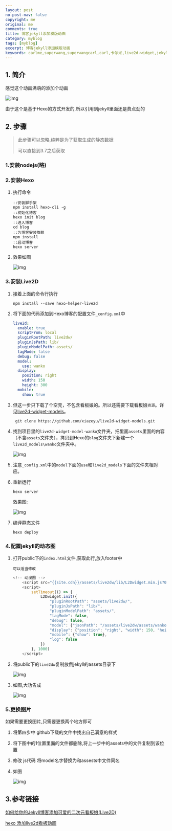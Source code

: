 ```yaml
---
layout: post
no-post-nav: false 
copyright: me
original: me
comments: true
title: 博客jekyll添加模版动画
category: myblog
tags: [myblog]
excerpt: 博客jekyll添加模版动画
keywords: carlme,superwang,superwangcarl,carl,卡尔米,live2d-widget,jekyll
---
```


## 1. 简介

感觉这个动画满萌的添加个动画

![img]({{site.cdn}}assets/images/blog/2019/20190605172515.png)

由于这个是基于Hexo的方式开发的,所以引用到jekyll里面还是费点劲的

## 2. 步骤

> 此步骤可以忽略,纯粹是为了获取生成的静态数据
>
> 可以直接到3.7之后获取

### 1.安装nodejs(略)

### 2.安装Hexo

1. 执行命令

   ```shell
   ::安装脚手架
   npm install hexo-cli -g
   ::初始化博客
   hexo init blog
   ::进入博客
   cd blog
   ::为博客安装依赖
   npm install
   ::启动博客
   hexo server
   ```

2. 效果如图

   ![img]({{site.cdn}}assets/images/blog/2019/20190605230213.png)

### 3.安装Live2D

1. 接着上面的命令行执行

   ```shell
   npm install --save hexo-helper-live2d
   ```

2. 将下面的代码添加到Hexo博客的配置文件`_config.xml`中

   ```yaml
   live2d:
     enable: true
     scriptFrom: local
     pluginRootPath: live2dw/
     pluginJsPath: lib/
     pluginModelPath: assets/
     tagMode: false
     debug: false
     model:
       use: wanko
     display:
       position: right
       width: 150
       height: 300
     mobile:
       show: true
   ```

3. 但这一步只下载了个空壳，不包含看板娘的。所以还需要下载看板娘`资源`。详见[live2d-widget-models](https://github.com/xiazeyu/live2d-widget-models)。

   ```
    git clone https://github.com/xiazeyu/live2d-widget-models.git
   ```

4. 找到项目里的`live2d-widget-model-wanko`文件夹，把里面`assets`里面的内容（不含`assets`文件夹），拷贝到Hexo的`blog`文件夹下新建一个`live2d_models\wanko`文件夹中。

   ![img]({{site.cdn}}assets/images/blog/2019/20190605230817.png)

5. 注意`_config.xml`中的`model`下面的`use`和`live2d_models`下面的文件夹相对应。

6. 重新运行

   ```
   hexo server
   ```

   效果图:

   ![img]({{site.cdn}}assets/images/blog/2019/20190605230920.png)

7. 编译静态文件

   ```
   hexo deploy
   ```

### 4.配置jekyll的动态图

1. 打开public下的`index.html`文件,获取此行,放入footer中

   `可以适当修改`

   ```javascript
   <!-- 动漫图 -->
       <script src="{{site.cdn}}/assets/live2dw/lib/L2Dwidget.min.js?094cbace49a39548bed64abff5988b05"></script>
       <script>
           setTimeout(() => {
               L2Dwidget.init({
                   "pluginRootPath": "assets/live2dw/",
                   "pluginJsPath": "lib/",
                   "pluginModelPath": "assets/",
                   "tagMode": false,
                   "debug": false,
                   "model": {"jsonPath": "/assets/live2dw/assets/wanko.model.json"},
                   "display": {"position": "right", "width": 150, "height": 300},
                   "mobile": {"show": true},
                   "log": false
               })
           }, 1000)
       </script>
   ```

2. 将public下的`live2dw`复制放倒jekyll的assets目录下

   ![img]({{site.cdn}}assets/images/blog/2019/20190605232958.png)

3. 如图,大功告成

   ![img]({{site.cdn}}assets/images/blog/2019/20190605233352.png)

### 5.更换图片

如果需要更换图片,只需要更换两个地方即可

1. 将第四步中 github下载的文件中找出自己满意的样式

2. 将下图中的1位置里面的文件都删除,将上一步中的assets中的文件复制到该位置

3. 修改 js代码 将model名字替换为和assests中文件同名

4. 如图

   ![img]({{site.cdn}}assets/images/blog/2019/20190605234410.png)

## 3.参考链接

[如何给你的Jekyll博客添加可爱的二次元看板娘(Live2D)](https://done.moe/tutorial/2018/08/11/how-to-add-cute-live2d-in-jekyll-blog/)

[hexo 添加live2d看板动画](https://www.cnblogs.com/xiaqiuchu/p/10356578.html)